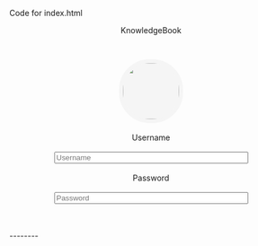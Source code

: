 Code for index.html
<html>
<head>
<title>
UserForm
</title>
<link rel="stylesheet" href="style.css">
</head>
<body>
<div class="bar">
<center>
KnowledgeBook
</center>
<img src="bars-solid.svg" style="margin-top: -36px; margin-left: 1250px; height: 30px; width: 30px;">
<img src="house-solid (1).svg" style="margin-top: -38px; margin-left: 1164px; background-color: whitesmoke; border: 3px solid whitesmoke; border-radius: 30px; height: 30px; width: 30px;">
</div>
<center>
<br>
<br>
<br>
<br>
<!--Form-->
<div class="container">
<center>
<form>
<form>
<img src="circle-user-solid (1).svg" style="height: 100px;width: 100px;border: 3px solid whitesmoke;border-radius: 55px;margin-top: -25px;border-width: 7px;background-color: whitesmoke;">
<br>
<br>
<label>Username</label>
<br><br>
<input type="text" name="user" size="40" maxlength="16" placeholder="Username" required>
<br>
<br>
<label>Password</label>
<br>
<br>
<input type="password" name="pswrd" size="40" maxlength="9" placeholder="Password" required>
<br>
<br>
<br>
</form>
</center>
</div>
</center>
</body>
</html>
--------
